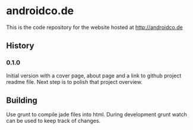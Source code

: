 # androidco.de

This is the code repository for the website hosted at http://androidco.de

## History

### 0.1.0

Initial version with a cover page, about page and a link to github project readme file. Next step is to polish that project overview. 

## Building

Use grunt to compile jade files into html. During development grunt watch can be used to keep track of changes.
